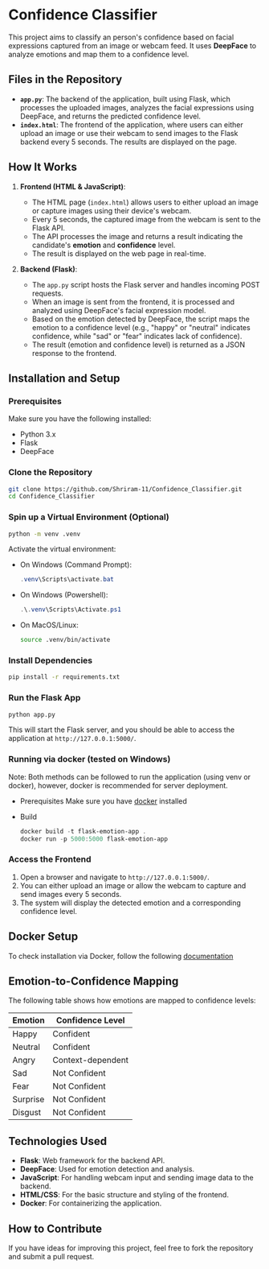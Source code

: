# Confidence Classifier

This project aims to classify an person's confidence based on facial expressions captured from an image or webcam feed. It uses **DeepFace** to analyze emotions and map them to a confidence level.

## Files in the Repository

- **`app.py`**: The backend of the application, built using Flask, which processes the uploaded images, analyzes the facial expressions using DeepFace, and returns the predicted confidence level.
- **`index.html`**: The frontend of the application, where users can either upload an image or use their webcam to send images to the Flask backend every 5 seconds. The results are displayed on the page.

## How It Works

1. **Frontend (HTML & JavaScript)**:

   - The HTML page (`index.html`) allows users to either upload an image or capture images using their device's webcam.
   - Every 5 seconds, the captured image from the webcam is sent to the Flask API.
   - The API processes the image and returns a result indicating the candidate's **emotion** and **confidence** level.
   - The result is displayed on the web page in real-time.

2. **Backend (Flask)**:
   - The `app.py` script hosts the Flask server and handles incoming POST requests.
   - When an image is sent from the frontend, it is processed and analyzed using DeepFace's facial expression model.
   - Based on the emotion detected by DeepFace, the script maps the emotion to a confidence level (e.g., "happy" or "neutral" indicates confidence, while "sad" or "fear" indicates lack of confidence).
   - The result (emotion and confidence level) is returned as a JSON response to the frontend.

## Installation and Setup

### Prerequisites

Make sure you have the following installed:

- Python 3.x
- Flask
- DeepFace

### Clone the Repository

```bash
git clone https://github.com/Shriram-11/Confidence_Classifier.git
cd Confidence_Classifier
```

### Spin up a Virtual Environment (Optional)

```bash
python -m venv .venv
```
Activate the virtual environment:

- On Windows (Command Prompt):
   ```ps1
   .venv\Scripts\activate.bat
   ```
- On Windows (Powershell):
   ```ps1
   .\.venv\Scripts\Activate.ps1
   ```
- On MacOS/Linux:
   ```bash
   source .venv/bin/activate
   ```

### Install Dependencies

```bash
pip install -r requirements.txt
```

### Run the Flask App

```bash
python app.py
```

This will start the Flask server, and you should be able to access the application at `http://127.0.0.1:5000/`.

### Running via docker (tested on Windows)
Note: Both methods can be followed to run the application (using venv or docker), however, docker is recommended for server deployment.

- Prerequisites
Make sure you have [docker](https://docs.docker.com/desktop/install/windows-install/) installed

- Build
   ```ps1
   docker build -t flask-emotion-app .
   docker run -p 5000:5000 flask-emotion-app
   ```
### Access the Frontend

1. Open a browser and navigate to `http://127.0.0.1:5000/`.
2. You can either upload an image or allow the webcam to capture and send images every 5 seconds.
3. The system will display the detected emotion and a corresponding confidence level.

## Docker Setup
To check installation via Docker, follow the following [documentation](docs/docker.md)
## Emotion-to-Confidence Mapping

The following table shows how emotions are mapped to confidence levels:

| **Emotion** | **Confidence Level** |
| ----------- | -------------------- |
| Happy       | Confident            |
| Neutral     | Confident            |
| Angry       | Context-dependent    |
| Sad         | Not Confident        |
| Fear        | Not Confident        |
| Surprise    | Not Confident        |
| Disgust     | Not Confident        |

## Technologies Used

- **Flask**: Web framework for the backend API.
- **DeepFace**: Used for emotion detection and analysis.
- **JavaScript**: For handling webcam input and sending image data to the backend.
- **HTML/CSS**: For the basic structure and styling of the frontend.
- **Docker**: For containerizing the application.

## How to Contribute

If you have ideas for improving this project, feel free to fork the repository and submit a pull request.
